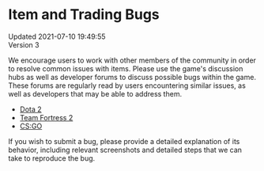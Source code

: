 # Item and Trading Bugs
Updated 2021-07-10 19:49:55  
Version 3  

We encourage users to work with other members of the community in order to resolve common issues with items. Please use the game's discussion hubs as well as developer forums to discuss possible bugs within the game. These forums are regularly read by users encountering similar issues, as well as developers that may be able to address them.  

* [Dota 2](http://dev.dota2.com/)
* [Team Fortress 2](http://steamcommunity.com/app/440/discussions/)
* [CS:GO](http://steamcommunity.com/app/730/discussions/)

  
If you wish to submit a bug, please provide a detailed explanation of its behavior, including relevant screenshots and detailed steps that we can take to reproduce the bug.